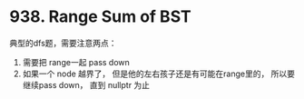 # 938. Range Sum of BST

典型的dfs题，需要注意两点：

1. 需要把 range一起 pass down
2. 如果一个 node 越界了， 但是他的左右孩子还是有可能在range里的， 所以要继续pass down， 直到 nullptr 为止